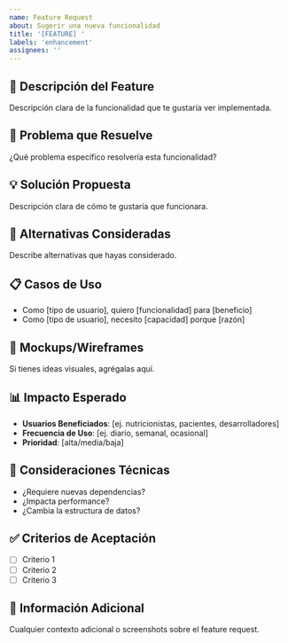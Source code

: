 ```yaml
---
name: Feature Request
about: Sugerir una nueva funcionalidad
title: '[FEATURE] '
labels: 'enhancement'
assignees: ''
---
```


## 🚀 Descripción del Feature
Descripción clara de la funcionalidad que te gustaría ver implementada.

## 🎯 Problema que Resuelve
¿Qué problema específico resolvería esta funcionalidad?

## 💡 Solución Propuesta  
Descripción clara de cómo te gustaría que funcionara.

## 🔄 Alternativas Consideradas
Describe alternativas que hayas considerado.

## 📋 Casos de Uso
- Como [tipo de usuario], quiero [funcionalidad] para [beneficio]
- Como [tipo de usuario], necesito [capacidad] porque [razón]

## 🎨 Mockups/Wireframes
Si tienes ideas visuales, agrégalas aquí.

## 📊 Impacto Esperado
- **Usuarios Beneficiados**: [ej. nutricionistas, pacientes, desarrolladores]
- **Frecuencia de Uso**: [ej. diario, semanal, ocasional]
- **Prioridad**: [alta/media/baja]

## 🔧 Consideraciones Técnicas
- ¿Requiere nuevas dependencias?
- ¿Impacta performance?
- ¿Cambia la estructura de datos?

## ✅ Criterios de Aceptación
- [ ] Criterio 1
- [ ] Criterio 2  
- [ ] Criterio 3

## 📝 Información Adicional
Cualquier contexto adicional o screenshots sobre el feature request.